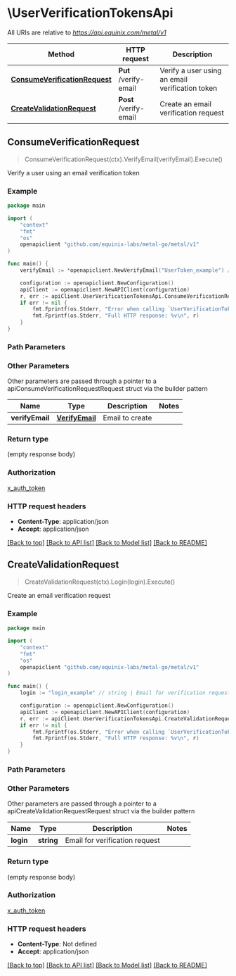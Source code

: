 # \UserVerificationTokensApi

All URIs are relative to *https://api.equinix.com/metal/v1*

Method | HTTP request | Description
------------- | ------------- | -------------
[**ConsumeVerificationRequest**](UserVerificationTokensApi.md#ConsumeVerificationRequest) | **Put** /verify-email | Verify a user using an email verification token
[**CreateValidationRequest**](UserVerificationTokensApi.md#CreateValidationRequest) | **Post** /verify-email | Create an email verification request



## ConsumeVerificationRequest

> ConsumeVerificationRequest(ctx).VerifyEmail(verifyEmail).Execute()

Verify a user using an email verification token



### Example

```go
package main

import (
    "context"
    "fmt"
    "os"
    openapiclient "github.com/equinix-labs/metal-go/metal/v1"
)

func main() {
    verifyEmail := *openapiclient.NewVerifyEmail("UserToken_example") // VerifyEmail | Email to create

    configuration := openapiclient.NewConfiguration()
    apiClient := openapiclient.NewAPIClient(configuration)
    r, err := apiClient.UserVerificationTokensApi.ConsumeVerificationRequest(context.Background()).VerifyEmail(verifyEmail).Execute()
    if err != nil {
        fmt.Fprintf(os.Stderr, "Error when calling `UserVerificationTokensApi.ConsumeVerificationRequest``: %v\n", err)
        fmt.Fprintf(os.Stderr, "Full HTTP response: %v\n", r)
    }
}
```

### Path Parameters



### Other Parameters

Other parameters are passed through a pointer to a apiConsumeVerificationRequestRequest struct via the builder pattern


Name | Type | Description  | Notes
------------- | ------------- | ------------- | -------------
 **verifyEmail** | [**VerifyEmail**](VerifyEmail.md) | Email to create | 

### Return type

 (empty response body)

### Authorization

[x_auth_token](../README.md#x_auth_token)

### HTTP request headers

- **Content-Type**: application/json
- **Accept**: application/json

[[Back to top]](#) [[Back to API list]](../README.md#documentation-for-api-endpoints)
[[Back to Model list]](../README.md#documentation-for-models)
[[Back to README]](../README.md)


## CreateValidationRequest

> CreateValidationRequest(ctx).Login(login).Execute()

Create an email verification request



### Example

```go
package main

import (
    "context"
    "fmt"
    "os"
    openapiclient "github.com/equinix-labs/metal-go/metal/v1"
)

func main() {
    login := "login_example" // string | Email for verification request

    configuration := openapiclient.NewConfiguration()
    apiClient := openapiclient.NewAPIClient(configuration)
    r, err := apiClient.UserVerificationTokensApi.CreateValidationRequest(context.Background()).Login(login).Execute()
    if err != nil {
        fmt.Fprintf(os.Stderr, "Error when calling `UserVerificationTokensApi.CreateValidationRequest``: %v\n", err)
        fmt.Fprintf(os.Stderr, "Full HTTP response: %v\n", r)
    }
}
```

### Path Parameters



### Other Parameters

Other parameters are passed through a pointer to a apiCreateValidationRequestRequest struct via the builder pattern


Name | Type | Description  | Notes
------------- | ------------- | ------------- | -------------
 **login** | **string** | Email for verification request | 

### Return type

 (empty response body)

### Authorization

[x_auth_token](../README.md#x_auth_token)

### HTTP request headers

- **Content-Type**: Not defined
- **Accept**: application/json

[[Back to top]](#) [[Back to API list]](../README.md#documentation-for-api-endpoints)
[[Back to Model list]](../README.md#documentation-for-models)
[[Back to README]](../README.md)

